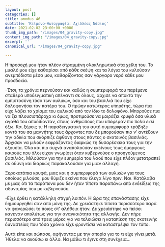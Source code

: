 ```yaml
---
layout: post
categories: []
title: anodus 46
subtitle: 'Κείμενο-Φωτογραφία: Αχιλλέας Νάσιος'
date: 2021-02-02 23:00:00 +0000
thumb_img_path: "/images/04_gravity-copy.jpg"
content_img_path: "/images/04_gravity-copy.jpg"
excerpt: ''
canonical_url: "/images/04_gravity-copy.jpg"

---
```

Η προσοχή μου ήταν πλέον στραμμένη ολοκληρωτικά στα χείλη του. Το μυαλό μου είχε καθαρίσει από κάθε σκέψη και τα λόγια του κυλούσαν ανεμπόδιστα μέσα μου, καθαρίζοντας σαν γάργαρο νερό κάθε μου προσδοκία.

\-Έτσι, τα χρόνια περνούσαν και καθώς η συμπεριφορά του παρέμενε σταθερά υποδειγματική απέναντι σε όλους, άρχισε να αποκτά την εμπιστοσύνη τόσο των αυλικών, όσο και του βασιλιά που είχε δολοφονήσει τον πατέρα του. Ο πρώην κατώτερος υπηρέτης, τώρα πια είχε λάβει το χρίσμα του αυλικού από τον ίδιο το δολοφόνο. Μπορούσε πια να ζει πλουσιοπάροχα κι όμως, προτιμούσε να μοιράζει κρυφά όσα υλικά αγαθά του αποδίδονταν, στους ανθρώπους που υπέφεραν πιο πολύ εκεί έξω. Και ξέρεις τι; Η παραδειγματική του αυτή συμπεριφορά τράβηξε κοντά του σα μαγνήτης τους άρχοντες που δε μπορούσαν πια ν’ αντέξουν την αδικία που σκόρπιζε άφθονη στους πάντες ο σκοτεινός βασιλιάς. Άρχισαν να μιλούν εκφράζοντας διαρκώς τη δυσαρέσκεια τους για την εξουσία. Όλο και πιο συχνά αναπολούσαν εκείνους τους όμορφους καιρούς που όλοι είχαν γνωρίσει όταν κυβερνούσε ο προηγούμενος βασιλιάς. Μιλούσαν για την ευημερία του λαού που είχε πλέον μετατραπεί σε οδύνη και διαρκώς παρακαλούσαν για μιαν αλλαγή.

Ξεροκατάπια κρυφά, μιας και η συμπεριφορά των αυλικών για τους οποίους μιλούσε, μου θύμιζε εκείνα που έλεγα λίγο πριν. Ναι. Κατάλαβα με μιας ότι τα παράπονα μου δεν ήταν τίποτα παραπάνω από ενδείξεις της αδυναμίας που με κυβερνούσε.

\-Είχε έρθει η κατάλληλη στιγμή λοιπόν. Η ώρα της επανάστασης είχε δημιουργηθεί σαν από μόνη της. Δε χρειάστηκε τίποτα περισσότερο παρά να φανερώσει το ποιος στ’ αλήθεια ήταν. Δε χρειάστηκε να πείσει κανέναν απολύτως για την αναγκαιότητα της αλλαγής. Δεν πήρε περισσότερο από τρεις μέρες για να τελειώσει η καταπίεση της σκοτεινής δυναστείας που τόσα χρόνια είχε φροντίσει να καταστρέψει τον τόπο.

Αυτά είπε και σώπασε, αφήνοντας με την απορία για το τι είχε γίνει μετά. Ήθελα να ακούσω κι άλλο. Να μάθω τι έγινε στη συνέχεια…
